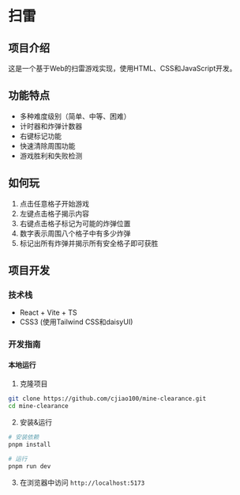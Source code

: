 # 扫雷

## 项目介绍

这是一个基于Web的扫雷游戏实现，使用HTML、CSS和JavaScript开发。

## 功能特点

- 多种难度级别（简单、中等、困难）
- 计时器和炸弹计数器
- 右键标记功能
- 快速清除周围功能
- 游戏胜利和失败检测

## 如何玩

1. 点击任意格子开始游戏
2. 左键点击格子揭示内容
3. 右键点击格子标记为可能的炸弹位置
4. 数字表示周围八个格子中有多少炸弹
5. 标记出所有炸弹并揭示所有安全格子即可获胜

## 项目开发

### 技术栈

- React + Vite + TS
- CSS3 (使用Tailwind CSS和daisyUI)

### 开发指南

#### 本地运行

1. 克隆项目
  ```bash
  git clone https://github.com/cjiao100/mine-clearance.git
  cd mine-clearance
  ```

2. 安装&运行
  ```bash
  # 安装依赖
  pnpm install

  # 运行
  pnpm run dev
  ```

3. 在浏览器中访问 `http://localhost:5173`
